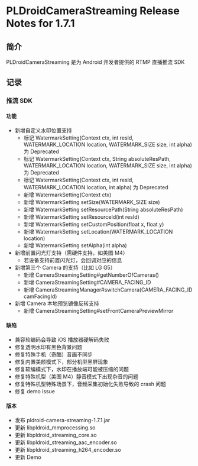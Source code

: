 # PLDroidCameraStreaming Release Notes for 1.7.1

## 简介
PLDroidCameraStreaming 是为 Android 开发者提供的 RTMP 直播推流 SDK

## 记录

### 推流 SDK
#### 功能
  - 新增自定义水印位置支持
    - 标记 WatermarkSetting(Context ctx, int resId, WATERMARK_LOCATION location, WATERMARK_SIZE size, int alpha) 为 Deprecated
    - 标记 WatermarkSetting(Context ctx, String absoluteResPath, WATERMARK_LOCATION location, WATERMARK_SIZE size, int alpha) 为 Deprecated
    - 标记 WatermarkSetting(Context ctx, int resId, WATERMARK_LOCATION location, int alpha) 为 Deprecated
    - 新增 WatermarkSetting(Context ctx)
    - 新增 WatermarkSetting setSize(WATERMARK_SIZE size)
    - 新增 WatermarkSetting setResourcePath(String absoluteResPath)
    - 新增 WatermarkSetting setResourceId(int resId)
    - 新增 WatermarkSetting setCustomPosition(float x, float y)
    - 新增 WatermarkSetting setLocation(WATERMARK_LOCATION location)
    - 新增 WatermarkSetting setAlpha(int alpha)
  - 新增前置闪光灯支持（需硬件支持，如美图 M4）
    - 若设备支持前置闪光灯，会回调对应的信息
  - 新增第三个 Camera 的支持（比如 LG G5）
    - 新增 CameraStreamingSetting#getNumberOfCameras()
    - 新增 CameraStreamingSetting#CAMERA_FACING_ID
    - 新增 CameraStreamingManager#switchCamera(CAMERA_FACING_ID camFacingId)
  - 新增 Camera 本地预览镜像反转支持
    - 新增 CameraStreamingSetting#setFrontCameraPreviewMirror

#### 缺陷
  - 兼容软编码会导致 iOS 播放器硬解码失败
  - 修复透明水印有黑色背景问题
  - 修复特殊手机（奇酷）音画不同步
  - 修复内置美颜模式下，部分机型黑屏现象
  - 修复软编模式下，水印在播放端可能被压缩的问题
  - 修复特殊机型（美图 M4）静音模式下出现杂音的问题
  - 修复特殊机型特殊场景下，音频采集初始化失败导致的 crash 问题
  - 修复 demo issue

#### 版本
  - 发布 pldroid-camera-streaming-1.7.1.jar
  - 更新 libpldroid_mmprocessing.so
  - 更新 libpldroid_streaming_core.so
  - 更新 libpldroid_streaming_aac_encoder.so
  - 更新 libpldroid_streaming_h264_encoder.so 
  - 更新 Demo
